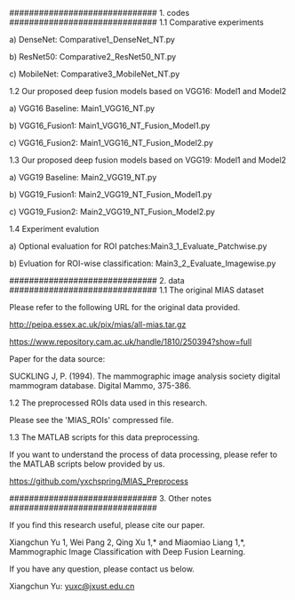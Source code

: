 ############################## 1. codes ##############################
1.1 Comparative experiments

a) DenseNet: Comparative1_DenseNet_NT.py

b) ResNet50: Comparative2_ResNet50_NT.py

c) MobileNet: Comparative3_MobileNet_NT.py


1.2 Our proposed deep fusion models based on VGG16: Model1 and Model2

a) VGG16 Baseline: Main1_VGG16_NT.py

b) VGG16_Fusion1: Main1_VGG16_NT_Fusion_Model1.py

c) VGG16_Fusion2: Main1_VGG16_NT_Fusion_Model2.py


1.3 Our proposed deep fusion models based on VGG19: Model1 and Model2

a) VGG19 Baseline: Main2_VGG19_NT.py

b) VGG19_Fusion1: Main2_VGG19_NT_Fusion_Model1.py

c) VGG19_Fusion2: Main2_VGG19_NT_Fusion_Model2.py


1.4 Experiment evalution

a) Optional evaluation for ROI patches:Main3_1_Evaluate_Patchwise.py

b) Evluation for ROI-wise classification: Main3_2_Evaluate_Imagewise.py


############################## 2. data ##############################
1.1 The original MIAS dataset

Please refer to the following URL for the original data provided.

http://peipa.essex.ac.uk/pix/mias/all-mias.tar.gz

https://www.repository.cam.ac.uk/handle/1810/250394?show=full

Paper for the data source: 

SUCKLING J, P. (1994). The mammographic image analysis society digital mammogram database. Digital Mammo, 375-386.


1.2 The preprocessed ROIs data used in this research.

Please see the 'MIAS_ROIs' compressed file.

1.3 The MATLAB scripts for this data preprocessing.

If you want to understand the process of data processing, please refer to the MATLAB scripts below provided by us.

https://github.com/yxchspring/MIAS_Preprocess


############################## 3. Other notes ##############################

If you find this research useful, please cite our paper.

Xiangchun Yu 1, Wei Pang 2, Qing Xu 1,* and Miaomiao Liang 1,*, Mammographic Image Classification with Deep Fusion Learning.

If you have any question, please contact us below.

Xiangchun Yu: yuxc@jxust.edu.cn
